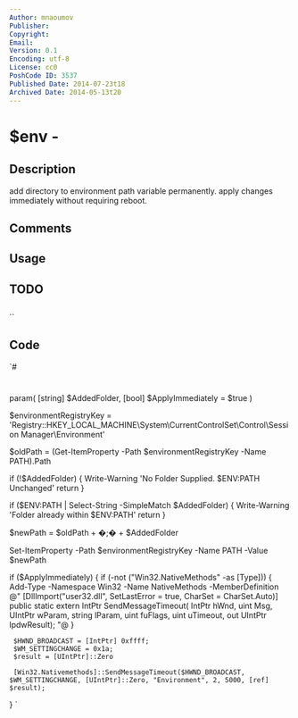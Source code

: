```yaml
---
Author: mnaoumov
Publisher: 
Copyright: 
Email: 
Version: 0.1
Encoding: utf-8
License: cc0
PoshCode ID: 3537
Published Date: 2014-07-23t18
Archived Date: 2014-05-13t20
---
```


# $env - 

## Description

add directory to environment path variable permanently. apply changes immediately without requiring reboot.

## Comments



## Usage



## TODO



## 

``

## Code

`#
 #
 
 param(
     [string] $AddedFolder,
     [bool] $ApplyImmediately = $true
 )
 
 $environmentRegistryKey = 'Registry::HKEY_LOCAL_MACHINE\System\CurrentControlSet\Control\Session Manager\Environment'
 
 $oldPath = (Get-ItemProperty -Path $environmentRegistryKey -Name PATH).Path
 
 
 if (!$AddedFolder)
 {
     Write-Warning 'No Folder Supplied. $ENV:PATH Unchanged'
     return
 }
 
 if ($ENV:PATH | Select-String -SimpleMatch $AddedFolder)
 {
     Write-Warning 'Folder already within $ENV:PATH'
     return
 }
 
 $newPath = $oldPath + �;� + $AddedFolder
 
 Set-ItemProperty -Path $environmentRegistryKey -Name PATH -Value $newPath
 
 if ($ApplyImmediately)
 {
     if (-not ("Win32.NativeMethods" -as [Type]))
     {
         Add-Type -Namespace Win32 -Name NativeMethods -MemberDefinition @"
     [DllImport("user32.dll", SetLastError = true, CharSet = CharSet.Auto)]
     public static extern IntPtr SendMessageTimeout(
         IntPtr hWnd, uint Msg, UIntPtr wParam, string lParam,
         uint fuFlags, uint uTimeout, out UIntPtr lpdwResult);
 "@
     }
 
     $HWND_BROADCAST = [IntPtr] 0xffff;
     $WM_SETTINGCHANGE = 0x1a;
     $result = [UIntPtr]::Zero
 
     [Win32.Nativemethods]::SendMessageTimeout($HWND_BROADCAST, $WM_SETTINGCHANGE, [UIntPtr]::Zero, "Environment", 2, 5000, [ref] $result);
 }
`


